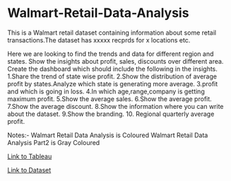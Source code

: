 # Walmart-Retail-Data-Analysis

This is a Walmart retail dataset containing information about some retail transactions.The dataset has xxxxx recprds for x locations etc.

Here we are looking to find the trends and data for different region and states. Show the insights about profit, sales, discounts over different area. 
Create the dashboard which should include the following in the insights.
1.Share the trend of state wise profit.
2.Show the distribution of average profit by states.Analyze which state is generating more average.
3.profit and which is going in loss.
4.In which age,range,company is getting maximum profit.
5.Show the average sales.
6.Show the average profit.
7.Show the average discount.
8.Show the information where you can write about the dataset.
9.Show the branding.
10. Regional quarterly average profit.

Notes:-
Walmart Retail Data Analysis is Coloured
Walmart Retail Data Analysis Part2 is Gray Coloured

[Link to Tableau](https://public.tableau.com/app/profile/sajal.jain4190/viz/WalmartRentalDataAnalysis/Dashboard1)

[Link to Dataset](https://drive.google.com/file/d/1AmpTGttdPZa_bxSdXodFsTIaHsOSP62h/view)
